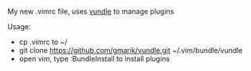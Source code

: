 My new .vimrc file, uses [vundle](https://github.com/gmarik/vundle) to manage plugins

Usage:  

* cp .vimrc to ~/  
* git clone https://github.com/gmarik/vundle.git ~/.vim/bundle/vundle  
* open vim, type :BundleInstall to install plugins

